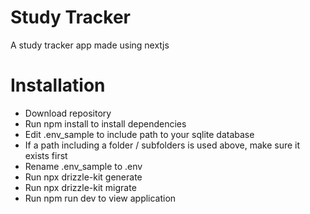 # Study Tracker

A study tracker app made using nextjs

# Installation

- Download repository
- Run npm install to install dependencies
- Edit .env_sample to include path to your sqlite database
- If a path including a folder / subfolders is used above, make sure it exists first
- Rename .env_sample to .env
- Run npx drizzle-kit generate
- Run npx drizzle-kit migrate
- Run npm run dev to view application
